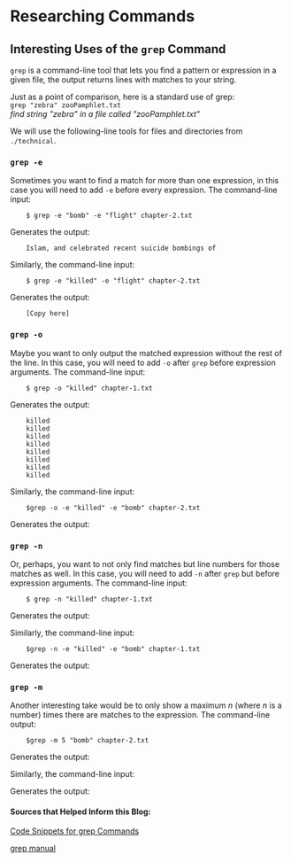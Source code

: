 # Researching Commands
## Interesting Uses of the `grep` Command ##
`grep` is a command-line tool that lets you find a pattern or expression in a given file, the output returns lines with matches to your string.<br> 

Just as a point of comparison, here is a standard use of grep: <br>
`grep "zebra" zooPamphlet.txt` <br>
_find string "zebra" in a file called "zooPamphlet.txt"_ <br>


We will use the following-line tools for files and directories from `./technical`. <br>
### `grep -e`
Sometimes you want to find a match for more than one expression, in this case you will need to add `-e` before every expression. The command-line input: 

        $ grep -e "bomb" -e "flight" chapter-2.txt
    
Generates the output:
        
        Islam, and celebrated recent suicide bombings of 
        
Similarly, the command-line input:

        $ grep -e "killed" -e "flight" chapter-2.txt
        
Generates the output:

        [Copy here]
        
### `grep -o`
Maybe you want to only output the matched expression without the rest of the line. In this case, you will need to add `-o` after `grep` before expression arguments. The command-line input:

        $ grep -o "killed" chapter-1.txt
        
Generates the output:

        killed
        killed
        killed
        killed
        killed
        killed
        killed
        killed

Similarly, the command-line input:

        $grep -o -e "killed" -e "bomb" chapter-2.txt

Generates the output:



### `grep -n`
Or, perhaps, you want to not only find matches but line numbers for those matches as well. In this case, you will need to add `-n` after `grep` but before expression arguments. The command-line input: 

        $ grep -n "killed" chapter-1.txt

Generates the output:



Similarly, the command-line input: 

        $grep -n -e "killed" -e "bomb" chapter-1.txt

Generates the output:
### `grep -m`
Another interesting take would be to only show a maximum _n_ (where _n_ is a number) times there are matches to the expression. The command-line output:

        $grep -m 5 "bomb" chapter-2.txt

Generates the output: 



Similarly, the command-line input:



Generates the output:
#### Sources that Helped Inform this Blog:

[Code Snippets for grep Commands](https://www.makeuseof.com/grep-command-practical-examples/) <br>

[grep manual](https://ss64.com/bash/grep.html)

